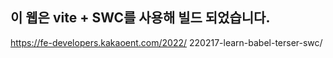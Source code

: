 ## 이 웹은 vite + SWC를 사용해 빌드 되었습니다.

https://fe-developers.kakaoent.com/2022/
220217-learn-babel-terser-swc/
